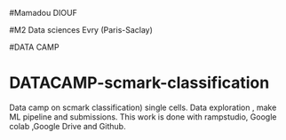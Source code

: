 #Mamadou DIOUF 

#M2 Data sciences Evry (Paris-Saclay)

#DATA CAMP

# DATACAMP-scmark-classification
Data camp on scmark classification) single cells. Data exploration , make ML pipeline and submissions. This work is done with rampstudio, Google colab ,Google Drive and Github.
